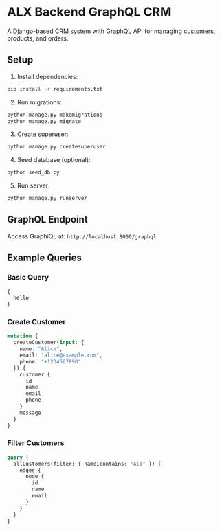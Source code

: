 # ALX Backend GraphQL CRM

A Django-based CRM system with GraphQL API for managing customers, products, and orders.

## Setup

1. Install dependencies:
```bash
pip install -r requirements.txt
```

2. Run migrations:
```bash
python manage.py makemigrations
python manage.py migrate
```

3. Create superuser:
```bash
python manage.py createsuperuser
```

4. Seed database (optional):
```bash
python seed_db.py
```

5. Run server:
```bash
python manage.py runserver
```

## GraphQL Endpoint

Access GraphiQL at: `http://localhost:8000/graphql`

## Example Queries

### Basic Query
```graphql
{
  hello
}
```

### Create Customer
```graphql
mutation {
  createCustomer(input: {
    name: "Alice",
    email: "alice@example.com",
    phone: "+1234567890"
  }) {
    customer {
      id
      name
      email
      phone
    }
    message
  }
}
```

### Filter Customers
```graphql
query {
  allCustomers(filter: { nameIcontains: "Ali" }) {
    edges {
      node {
        id
        name
        email
      }
    }
  }
}
```